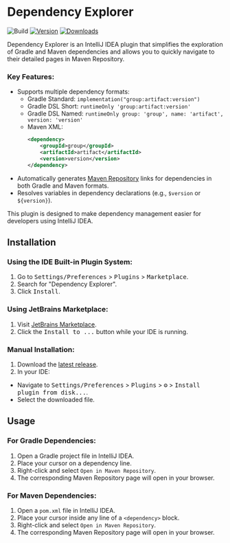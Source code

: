 # Dependency Explorer

![Build](https://github.com/Gyeom/dependency-explorer/workflows/Build/badge.svg)
[![Version](https://img.shields.io/jetbrains/plugin/v/MARKETPLACE_ID.svg)](https://plugins.jetbrains.com/plugin/MARKETPLACE_ID)
[![Downloads](https://img.shields.io/jetbrains/plugin/d/MARKETPLACE_ID.svg)](https://plugins.jetbrains.com/plugin/MARKETPLACE_ID)

<!-- Plugin description -->
Dependency Explorer is an IntelliJ IDEA plugin that simplifies the exploration of Gradle and Maven dependencies and allows you to quickly navigate to their detailed pages in Maven Repository.

### Key Features:
- Supports multiple dependency formats:
  - Gradle Standard: `implementation("group:artifact:version")`
  - Gradle DSL Short: `runtimeOnly 'group:artifact:version'`
  - Gradle DSL Named: `runtimeOnly group: 'group', name: 'artifact', version: 'version'`
  - Maven XML:
    ```xml
    <dependency>
        <groupId>group</groupId>
        <artifactId>artifact</artifactId>
        <version>version</version>
    </dependency>
    ```
- Automatically generates [Maven Repository](https://mvnrepository.com/) links for dependencies in both Gradle and Maven formats.
- Resolves variables in dependency declarations (e.g., `$version` or `${version}`).

This plugin is designed to make dependency management easier for developers using IntelliJ IDEA.
<!-- Plugin description end -->

## Installation

### Using the IDE Built-in Plugin System:
1. Go to <kbd>Settings/Preferences</kbd> > <kbd>Plugins</kbd> > <kbd>Marketplace</kbd>.
2. Search for "Dependency Explorer".
3. Click <kbd>Install</kbd>.

### Using JetBrains Marketplace:
1. Visit [JetBrains Marketplace](https://plugins.jetbrains.com/plugin/MARKETPLACE_ID).
2. Click the <kbd>Install to ...</kbd> button while your IDE is running.

### Manual Installation:
1. Download the [latest release](https://github.com/Gyeom/dependency-explorer/releases/latest).
2. In your IDE:
  - Navigate to <kbd>Settings/Preferences</kbd> > <kbd>Plugins</kbd> > <kbd>⚙️</kbd> > <kbd>Install plugin from disk...</kbd>.
  - Select the downloaded file.

## Usage

### For Gradle Dependencies:
1. Open a Gradle project file in IntelliJ IDEA.
2. Place your cursor on a dependency line.
3. Right-click and select `Open in Maven Repository`.
4. The corresponding Maven Repository page will open in your browser.

### For Maven Dependencies:
1. Open a `pom.xml` file in IntelliJ IDEA.
2. Place your cursor inside any line of a `<dependency>` block.
3. Right-click and select `Open in Maven Repository`.
4. The corresponding Maven Repository page will open in your browser.